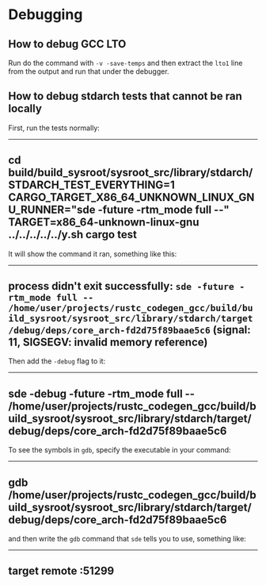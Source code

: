 # Debugging

## How to debug GCC LTO

Run do the command with `-v -save-temps` and then extract the `lto1` line from the output and run that under the debugger.

## How to debug stdarch tests that cannot be ran locally

First, run the tests normally:

----
cd build/build_sysroot/sysroot_src/library/stdarch/
STDARCH_TEST_EVERYTHING=1 CARGO_TARGET_X86_64_UNKNOWN_LINUX_GNU_RUNNER="sde -future -rtm_mode full --" TARGET=x86_64-unknown-linux-gnu ../../../../../y.sh cargo test
----

It will show the command it ran, something like this:

----
  process didn't exit successfully: `sde -future -rtm_mode full -- /home/user/projects/rustc_codegen_gcc/build/build_sysroot/sysroot_src/library/stdarch/target/debug/deps/core_arch-fd2d75f89baae5c6` (signal: 11, SIGSEGV: invalid memory reference)
----

Then add the `-debug` flag to it:

----
sde -debug -future -rtm_mode full -- /home/user/projects/rustc_codegen_gcc/build/build_sysroot/sysroot_src/library/stdarch/target/debug/deps/core_arch-fd2d75f89baae5c6
----

To see the symbols in `gdb`, specify the executable in your command:

----
gdb /home/user/projects/rustc_codegen_gcc/build/build_sysroot/sysroot_src/library/stdarch/target/debug/deps/core_arch-fd2d75f89baae5c6
----

and then write the `gdb` command that `sde` tells you to use, something like:

----
target remote :51299
----

